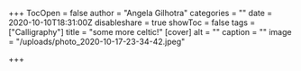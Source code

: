 +++
TocOpen = false
author = "Angela Gilhotra"
categories = ""
date = 2020-10-10T18:31:00Z
disableshare = true
showToc = false
tags = ["Calligraphy"]
title = "some more celtic!"
[cover]
alt = ""
caption = ""
image = "/uploads/photo_2020-10-17-23-34-42.jpeg"

+++

